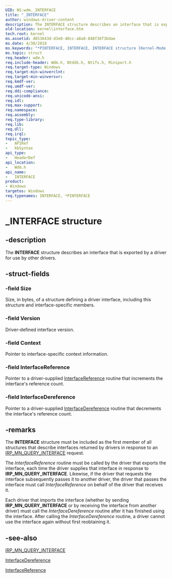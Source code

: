 ```yaml
---
UID: NS:wdm._INTERFACE
title: "_INTERFACE"
author: windows-driver-content
description: The INTERFACE structure describes an interface that is exported by a driver for use by other drivers.
old-location: kernel\interface.htm
tech.root: kernel
ms.assetid: d853643d-d3e8-40cc-a8a8-848f36f3bdae
ms.date: 4/30/2018
ms.keywords: "*PINTERFACE, INTERFACE, INTERFACE structure [Kernel-Mode Driver Architecture], PINTERFACE, PINTERFACE structure pointer [Kernel-Mode Driver Architecture], _INTERFACE, kernel.interface, kstruct_b_667d57fa-a959-4904-a15e-af4d4f44988e.xml, wdm/INTERFACE, wdm/PINTERFACE"
ms.topic: struct
req.header: wdm.h
req.include-header: Wdm.h, Ntddk.h, Ntifs.h, Miniport.h
req.target-type: Windows
req.target-min-winverclnt: 
req.target-min-winversvr: 
req.kmdf-ver: 
req.umdf-ver: 
req.ddi-compliance: 
req.unicode-ansi: 
req.idl: 
req.max-support: 
req.namespace: 
req.assembly: 
req.type-library: 
req.lib: 
req.dll: 
req.irql: 
topic_type:
-	APIRef
-	kbSyntax
api_type:
-	HeaderDef
api_location:
-	Wdm.h
api_name:
-	INTERFACE
product:
- Windows
targetos: Windows
req.typenames: INTERFACE, *PINTERFACE
---
```


# _INTERFACE structure


## -description


The <b>INTERFACE</b> structure describes an interface that is exported by a driver for use by other drivers.


## -struct-fields




### -field Size

Size, in bytes, of a structure defining a driver interface, including this structure and interface-specific members.


### -field Version

Driver-defined interface version.


### -field Context

Pointer to interface-specific context information.


### -field InterfaceReference

Pointer to a driver-supplied <a href="https://msdn.microsoft.com/library/windows/hardware/ff547833">InterfaceReference</a> routine that increments the interface's reference count.


### -field InterfaceDereference

Pointer to a driver-supplied <a href="https://msdn.microsoft.com/library/windows/hardware/ff547829">InterfaceDereference</a> routine that decrements the interface's reference count.


## -remarks



The <b>INTERFACE</b> structure must be included as the first member of all structures that describe interfaces returned by drivers in response to an <a href="https://msdn.microsoft.com/library/windows/hardware/ff551687">IRP_MN_QUERY_INTERFACE</a> request.

The <i>InterfaceReference</i> routine must be called by the driver that exports the interface, each time the driver supplies that interface in response to <b>IRP_MN_QUERY_INTERFACE</b>. Likewise, if the driver that requests the interface subsequently passes it to another driver, the driver that passes the interface must call <i>InterfaceReference</i> on behalf of the driver that receives it.

Each driver that imports the interface (whether by sending <b>IRP_MN_QUERY_INTERFACE</b> or by receiving the interface from another driver) must call the <i>InterfaceDereference</i> routine after it has finished using the interface. After calling the <i>InterfaceDereference</i> routine, a driver cannot use the interface again without first reobtaining it.




## -see-also




<a href="https://msdn.microsoft.com/library/windows/hardware/ff551687">IRP_MN_QUERY_INTERFACE</a>



<a href="https://msdn.microsoft.com/library/windows/hardware/ff547829">InterfaceDereference</a>



<a href="https://msdn.microsoft.com/library/windows/hardware/ff547833">InterfaceReference</a>
 

 

